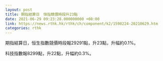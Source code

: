 ```yaml
---
layout: post
title: 期指結算日　恒指競價時段升23點
date: 2021-06-29 09:23:28.000000000 +08:00
link: https://news.rthk.hk/rthk/ch/component/k2/1598224-20210629.htm
categories: rthk
---
```


期指結算日，恒生指數競價時段報29291點，升23點，升幅約0.1%。

科技指數報8299點，升22點，升幅約0.3%。
